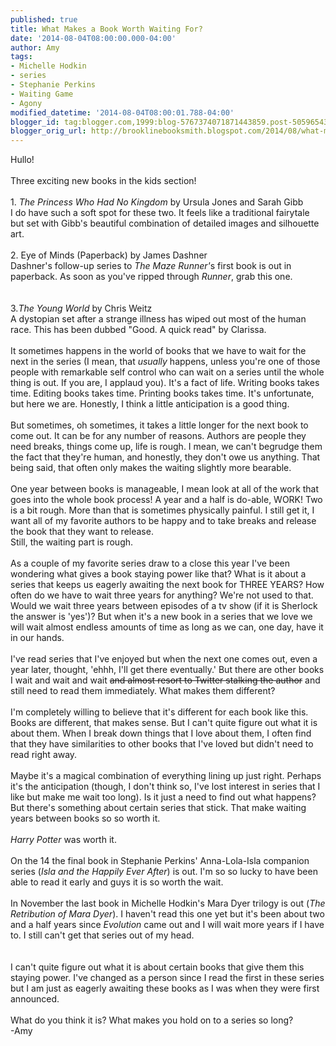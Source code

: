 ```yaml
---
published: true
title: What Makes a Book Worth Waiting For?
date: '2014-08-04T08:00:00.000-04:00'
author: Amy
tags:
- Michelle Hodkin
- series
- Stephanie Perkins
- Waiting Game
- Agony
modified_datetime: '2014-08-04T08:00:01.788-04:00'
blogger_id: tag:blogger.com,1999:blog-5767374071871443859.post-5059654335120178555
blogger_orig_url: http://brooklinebooksmith.blogspot.com/2014/08/what-makes-book-worth-waiting-for.html
---
```


Hullo!<br /><br />Three exciting new books in the kids section!<br /><br />1.<i> The Princess Who Had No Kingdom</i> by Ursula Jones and Sarah Gibb<br />I do have such a soft spot for these two. It feels like a traditional fairytale but set with Gibb's beautiful combination of detailed images and silhouette art.<br /><br />2. Eye of Minds (Paperback) by James Dashner<br />Dashner's follow-up series to <i>The Maze Runner'</i>s first book is out in paperback. As soon as you've ripped through <i>Runner</i>, grab this one.<br /><br /><br />3.<i>The Young World</i> by Chris Weitz<br />A dystopian set after a strange illness has wiped out most of the human race. This has been dubbed "Good. A quick read" by Clarissa.<br /><br />It sometimes happens in the world of books that we have to wait for the next in the series (I mean, that<i> usually</i> happens, unless you're one of those people with remarkable self control who can wait on a series until the whole thing is out. If you are, I applaud you). It's a fact of life. Writing books takes time. Editing books takes time. Printing books takes time. It's unfortunate, but here we are. Honestly, I think a little anticipation is a good thing.<br /><br />But sometimes, oh sometimes, it takes a little longer for the next book to come out. It can be for any number of reasons. Authors are people they need breaks, things come up, life is rough. I mean, we can't begrudge them the fact that they're human, and honestly, they don't owe us anything. That being said, that often only makes the waiting slightly more bearable. <br /><br />One year between books is manageable, I mean look at all of the work that goes into the whole book process! A year and a half is do-able, WORK! Two is a bit rough. More than that is sometimes physically painful. I still get it, I want all of my favorite authors to be happy and to take breaks and release the book that they want to release. <br />Still, the waiting part is rough.<br /><br />As a couple of my favorite series draw to a close this year I've been wondering what gives a book staying power like that? What is it about a series that keeps us eagerly awaiting the next book for THREE YEARS? How often do we have to wait three years for anything? We're not used to that. Would we wait three years between episodes of a tv show (if it is Sherlock the answer is 'yes')? But when it's a new book in a series that we love we will wait almost endless amounts of time as long as we can, one day, have it in our hands. <br /><br />I've read series that I've enjoyed but when the next one comes out, even a year later, thought, 'ehhh, I'll get there eventually.' But there are other books I wait and wait and wait <strike>and almost resort to Twitter stalking the author</strike> and still need to read them immediately. What makes them different?<br /><br />I'm completely willing to believe that it's different for each book like this. Books are different, that makes sense. But I can't quite figure out what it is about them. When I break down things that I love about them, I often find that they have similarities to other books that I've loved but didn't need to read right away. <br /><br />Maybe it's a magical combination of everything lining up just right. Perhaps it's the anticipation (though, I don't think so, I've lost interest in series that I like but make me wait too long). Is it just a need to find out what happens?&nbsp; But there's something about certain series that stick. That make waiting years between books so so worth it. <br /><br /><i>Harry Potter</i> was worth it.<br /><br />On the 14 the final book in Stephanie Perkins' Anna-Lola-Isla companion series (<i>Isla and the Happily Ever After</i>) is out. I'm so so lucky to have been able to read it early and guys it is so worth the wait.<br /><br />In November the last book in Michelle Hodkin's Mara Dyer trilogy is out (<i>The Retribution of Mara Dyer</i>). I haven't read this one yet but it's been about two and a half years since <i>Evolution </i>came out and I will wait more years if I have to. I still can't get that series out of my head.<br /><br /><br />I can't quite figure out what it is about certain books that give them this staying power. I've changed as a person since I read the first in these series but I am just as eagerly awaiting these books as I was when they were first announced.<br /><br />What do you think it is? What makes you hold on to a series so long?<br />-Amy